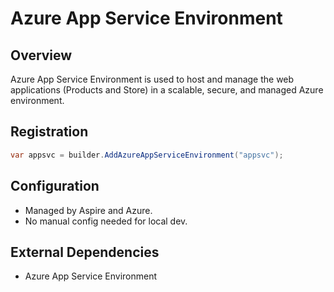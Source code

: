 # Azure App Service Environment

## Overview

Azure App Service Environment is used to host and manage the web applications (Products and Store) in a scalable, secure, and managed Azure environment.

## Registration

```csharp
var appsvc = builder.AddAzureAppServiceEnvironment("appsvc");
```

## Configuration

- Managed by Aspire and Azure.
- No manual config needed for local dev.

## External Dependencies

- Azure App Service Environment
